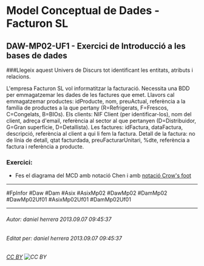 # Model Conceptual de Dades - Facturon SL
## DAW-MP02-UF1 - Exercici de Introducció a les bases de dades
###Llegeix aquest Univers de Discurs tot identificant les entitats, atributs i relacions.

L'empresa Facturon SL vol informatitzar la facturació. Necessita una BDD per emmagatzemar les dades de les factures que emet. Llavors cal emmagatzemar productes: idProducte, nom, preuActual, referència a la família de productes a la que pertany (R=Refrigerats, F=Frescos,
C=Congelats, B=BIOs). Els clients: NIF Client (per identificar-los), nom del client, adreça d'email, referència al sector al que pertanyen (D=Distribuidor, G=Gran superfície, D=Detallista). Les factures: idFactura, dataFactura, descripció, referència al client a qui li fem la factura. Detall de la factura: no de línia de detall, qtat facturdada, preuFacturarUnitari, %dte, referència a factura i referència a producte.

### Exercici:

* Fes el diagrama del MCD amb notació Chen i amb [notació Crow's foot](http://en.wikipedia.org/wiki/Entity%E2%80%93relationship_model#Crow.27s_Foot_Notation)

---

#FpInfor #Daw #Dam #Asix #AsixMp02 #DawMp02 #DamMp02 #DawMp02Uf01 #AsixMp02Uf01 #DamMp02Uf01

---

###### Autor: daniel herrera 2013.09.07 09:45:37
###### Editat per: daniel herrera 2013.09.07 09:45:37
###### [CC BY](https://creativecommons.org/licenses/by/4.0/) ![CC BY](https://licensebuttons.net/l/by/3.0/80x15.png)
